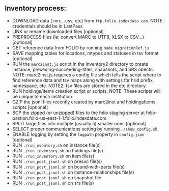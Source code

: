 ## Inventory process:

* DOWNLOAD data (.mrc, .csv, etc) from `ftp.folio.indexdata.com`.  NOTE: credentials should be in LastPass
* LINK or rename downloaded files [optional]
* PREPROCESS files (ie: convert MARC to UTF8, XLSX to CSV...) [optional]
* GET reference data from FOLIO by running `node migrationRef.js`
* SAVE mapping tables for locations, mtypes and statuses in tsv format [optional]
* RUN the `marc2inst.js` script in the inventory2 directory to create instance, preceding-succeeding-titles, snapshots, and SRS obects.  NOTE: marc2inst.js requires a config file which tells the script where to find reference data and tsv maps along with settings for hrid prefix, namespace, etc.  NOTE2: tsv files are stored in the etc directory.
* RUN holdings/items creation script or scripts.  NOTE: These scripts will be unique to each institution
* GZIP the jsonl files recently created by marc2inst and holdingsItems scripts [optional]
* SCP the zipped (or unzipped) files to the folio staging server at folio-bastion.folio-us-east-1-1.folio.indexdata.com
* SPLIT large files into multiple (usually 5) smaller ones [optional]
* SELECT proper communications setting by running `./show_config.sh`.
* ENABLE logging by setting the `logpath` property in `config.json` [optional]
* RUN `./run_nventory.sh` on instance file(s)
* RUN `./run_inventory.sh` on holdings file(s)
* RUN `./run_inventory.sh` on item file(s)
* RUN `./run_post_jsonl.sh` on presuc file(s)
* RUN `./run_post_jsonl.sh` on bound-with-parts file(s)
* RUN `./run_post_jsonl.sh` on instance-relationships file(s)
* RUN `./run_post_jsonl.sh` on snapshot file
* RUN `./run_post_jsonl.sh` on srs file(s)
